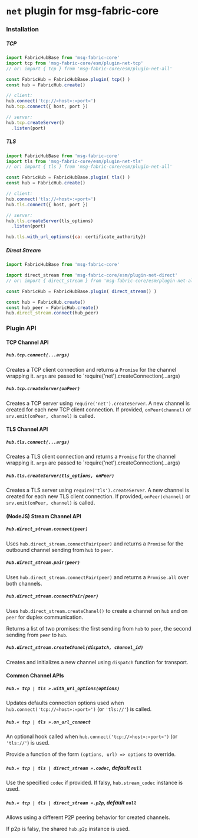 # `net` plugin for msg-fabric-core 

### Installation

##### TCP

```javascript
import FabricHubBase from 'msg-fabric-core'
import tcp from 'msg-fabric-core/esm/plugin-net-tcp'
// or: import { tcp } from 'msg-fabric-core/esm/plugin-net-all'

const FabricHub = FabricHubBase.plugin( tcp() )
const hub = FabricHub.create()

// client:
hub.connect('tcp://«host»:«port»')
hub.tcp.connect({ host, port })

// server:
hub.tcp.createServer()
  .listen(port)
```

##### TLS

```javascript
import FabricHubBase from 'msg-fabric-core'
import tls from 'msg-fabric-core/esm/plugin-net-tls'
// or: import { tls } from 'msg-fabric-core/esm/plugin-net-all'

const FabricHub = FabricHubBase.plugin( tls() )
const hub = FabricHub.create()

// client:
hub.connect('tls://«host»:«port»')
hub.tls.connect({ host, port })

// server:
hub.tls.createServer(tls_options)
  .listen(port)

hub.tls.with_url_options({ca: certificate_authority})

```

##### Direct Stream

```javascript
import FabricHubBase from 'msg-fabric-core'

import direct_stream from 'msg-fabric-core/esm/plugin-net-direct'
// or: import { direct_stream } from 'msg-fabric-core/esm/plugin-net-all'

const FabricHub = FabricHubBase.plugin( direct_stream() )

const hub = FabricHub.create()
const hub_peer = FabricHub.create()
hub.direct_stream.connect(hub_peer)
```

### Plugin API

#### TCP Channel API

##### `hub.tcp.connect(...args)`

Creates a TCP client connection and returns a `Promise` for the channel
wrapping it. `args` are passed to `require('net').createConnection(...args)

##### `hub.tcp.createServer(onPeer)`

Creates a TCP server using `require('net').createServer`.
A new channel is created for each new TCP client connection.
If provided, `onPeer(channel)` or `srv.emit(onPeer, channel)` is called.



#### TLS Channel API

##### `hub.tls.connect(...args)`

Creates a TLS client connection and returns a `Promise` for the channel
wrapping it. `args` are passed to `require('net').createConnection(...args)

##### `hub.tls.createServer(tls_options, onPeer)`

Creates a TLS server using `require('tls').createServer`.
A new channel is created for each new TLS client connection.
If provided, `onPeer(channel)` or `srv.emit(onPeer, channel)` is called.




#### (NodeJS) Stream Channel API

##### `hub.direct_stream.connect(peer)`

Uses `hub.direct_stream.connectPair(peer)` and returns a `Promise` for the outbound channel sending from `hub` to `peer`.


##### `hub.direct_stream.pair(peer)`

Uses `hub.direct_stream.connectPair(peer)` and returns a `Promise.all` over both channels.


##### `hub.direct_stream.connectPair(peer)`

Uses `hub.direct_stream.createChanel()` to create a channel on `hub` and on `peer` for duplex communication.

Returns a list of two promises: the first sending from `hub` to `peer`, the second sending from `peer` to `hub`.


##### `hub.direct_stream.createChanel(dispatch, channel_id)`

Creates and initializes a new channel using `dispatch` function for transport.



#### Common Channel APIs

##### `hub.« tcp | tls ».with_url_options(options)`

Updates defaults connection options used when `hub.connect('tcp://«host»:«port»')` (or `'tls://'`) is called.


##### `hub.« tcp | tls ».on_url_connect`

An optional hook called when `hub.connect('tcp://«host»:«port»')` (or `'tls://'`) is used.

Provide a function of the form `(options, url) => options` to override.


##### `hub.« tcp | tls | direct_stream ».codec`, default `null`

Use the specified `codec` if provided. If falsy, `hub.stream_codec` instance is used.


##### `hub.« tcp | tls | direct_stream ».p2p`, default `null`

Allows using a different P2P peering behavior for created channels.

If p2p is falsy, the shared `hub.p2p` instance is used.

